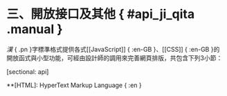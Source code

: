 
三、開放接口及其他 { #api_ji_qita .manual }
===

_漢_ { .pn }字標準格式提供各式[[JavaScript]] { :en-GB }、[[CSS]] { :en-GB }的開放函式與小型功能，可經由設計師的調用來完善網頁排版，共包含下列3小節：

[sectional: api]

**[HTML]: HyperText Markup Language { :en }




